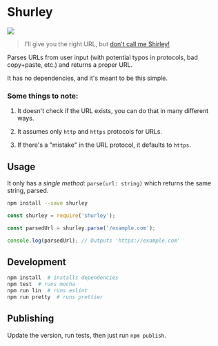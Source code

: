 # Shurley

[![](https://github.com/BrunoBernardino/shurley/workflows/Run%20Tests/badge.svg)](https://github.com/BrunoBernardino/shurley/actions?workflow=Run+Tests)

> I'll give you the right URL, but [don't call me Shirley!](https://www.youtube.com/watch?v=ixljWVyPby0)

Parses URLs from user input (with potential typos in protocols, bad copy+paste, etc.) and returns a proper URL.

It has no dependencies, and it's meant to be this simple.

### Some things to note:

1. It doesn't check if the URL exists, you can do that in many different ways.

2. It assumes only `http` and `https` protocols for URLs.

3. If there's a "mistake" in the URL protocol, it defaults to `https`.

## Usage

It only has a _single method_: `parse(url: string)` which returns the same string, parsed.

```bash
npm install --save shurley
```

```js
const shurley = require('shurley');

const parsedUrl = shurley.parse('/example.com');

console.log(parsedUrl); // Outputs 'https://example.com'
```

## Development

```bash
npm install  # installs dependencies
npm test  # runs mocha
npm run lin  # runs eslint
npm run pretty  # runs prettier
```

## Publishing

Update the version, run tests, then just run `npm publish`.
